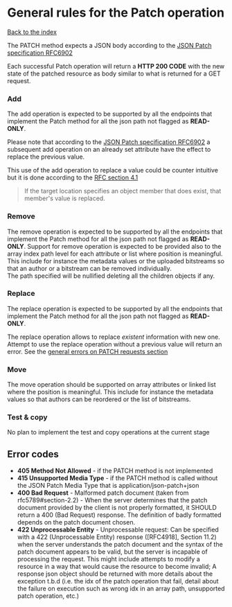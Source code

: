 # General rules for the Patch operation
[Back to the index](README.md)

The PATCH method expects a JSON body according to the [JSON Patch specification RFC6902](https://tools.ietf.org/html/rfc6902)

Each successful Patch operation will return a **HTTP 200 CODE** with the new state of the patched resource as body similar to what is returned for a GET request. 

### Add
The add operation is expected to be supported by all the endpoints that implement the Patch method for all the json path not flagged as **READ-ONLY**.

Please note that according to the [JSON Patch specification RFC6902](https://tools.ietf.org/html/rfc6902) a subsequent add operation on an already set attribute have the effect to replace the previous value.

This use of the add operation to replace a value could be counter intuitive but it is done according to the [RFC section 4.1](https://tools.ietf.org/html/rfc6902#section-4.1)
> If the target location specifies an object member that does exist, that member's value is replaced.

### Remove
The remove operation is expected to be supported by all the endpoints that implement the Patch method for all the json path not flagged as **READ-ONLY**.
Support for remove operation is expected to be provided also to the array index path level for each attribute or list where position is meaningful. This include for instance the metadata values or the uploaded bitstreams so that an author or a bitstream can be removed individually.  
The path specified will be nullified deleting all the children objects if any.

### Replace
The replace operation is expected to be supported by all the endpoints that implement the Patch method for all the json path not flagged as **READ-ONLY**.

The replace operation allows to replace *existent* information with new one. Attempt to use the replace operation without a previous value will return an error. See the [general errors on PATCH requests section](patch.md#error-codes)

### Move
The move operation should be supported on array attributes or linked list where the position is meaningful. This include for instance the metadata values so that authors can be reordered or the list of bitstreams.

### Test & copy
No plan to implement the test and copy operations at the current stage

## Error codes
* **405 Method Not Allowed** - if the PATCH method is not implemented
* **415 Unsupported Media Type** - if the PATCH method is called without the JSON Patch Media Type that is application/json-patch+json
* **400 Bad Request** - Malformed patch document (taken from rfc5789#section-2.2) - When the server determines that the patch document provided by the client is not properly formatted, it SHOULD return a 400 (Bad Request) response. The definition of badly formatted depends on the patch document chosen. 
* **422 Unprocessable Entity** - Unprocessable request:  Can be specified with a 422 (Unprocessable Entity) response ([RFC4918], Section 11.2) when the server understands the patch document and the syntax of the patch document appears to be valid, but the server is incapable of processing the request.  This might include attempts to modify a resource in a way that would cause the resource to become invalid; A response json object should be returned with more details about the exception t.b.d (i.e. the idx of the patch operation that fail, detail about the failure on execution such as wrong idx in an array path, unsupported patch operation, etc.)
  
